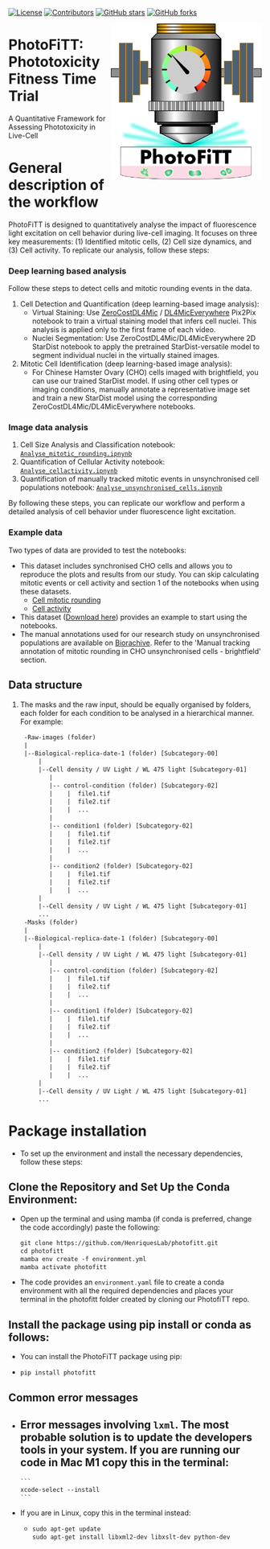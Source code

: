 [![License](https://img.shields.io/github/license/HenriquesLab/PhotoFiTT?color=Green)](https://github.com/HenriquesLab/PhotoFiTT/blob/main/LICENSE.txt)
[![Contributors](https://img.shields.io/github/contributors-anon/HenriquesLab/PhotoFiTT)](https://github.com/HenriquesLab/PhotoFiTT/graphs/contributors)
[![GitHub stars](https://img.shields.io/github/stars/HenriquesLab/PhotoFiTT?style=social)](https://github.com/HenriquesLab/PhotoFiTT/)
[![GitHub forks](https://img.shields.io/github/forks/HenriquesLab/PhotoFiTT?style=social)](https://github.com/HenriquesLab/PhotoFiTT/)


<img src="https://github.com/HenriquesLab/PhotoFiTT/blob/main/docs/logo/photofitt-logo.png" align="right" width="300"/>

# PhotoFiTT: Phototoxicity Fitness Time Trial
A Quantitative Framework for Assessing Phototoxicity in Live-Cell

# General description of the workflow
PhotoFiTT is designed to quantitatively analyse the impact of fluorescence light excitation on cell behavior during live-cell imaging. It focuses on three key measurements: (1) Identified mitotic cells, (2) Cell size dynamics, and (3) Cell activity.
To replicate our analysis, follow these steps: 
### Deep learning based analysis
Follow these steps to detect cells and mitotic rounding events in the data.
1. Cell Detection and Quantification (deep learning-based image analysis):
   - Virtual Staining: Use [ZeroCostDL4Mic](https://github.com/HenriquesLab/ZeroCostDL4Mic) / [DL4MicEverywhere](https://github.com/HenriquesLab/DL4MicEverywhere) Pix2Pix notebook to train a virtual staining model that infers cell nuclei. This analysis is applied only to the first frame of each video.
   - Nuclei Segmentation: Use ZeroCostDL4Mic/DL4MicEverywhere 2D StarDist notebook to apply the pretrained StarDist-versatile model to segment individual nuclei in the virtually stained images.
2. Mitotic Cell Identification (deep learning-based image analysis):
   - For Chinese Hamster Ovary (CHO) cells imaged with brightfield, you can use our trained StarDist model. If using other cell types or imaging conditions, manually annotate a representative image set and train a new StarDist model using the corresponding ZeroCostDL4Mic/DL4MicEverywhere notebooks.

### Image data analysis
1. Cell Size Analysis and Classification notebook: [`Analyse_mitotic_rounding.ipnynb`](https://github.com/HenriquesLab/PhotoFiTT/blob/main/notebooks/Analyse_mitotic_rounding.ipynb)
2. Quantification of Cellular Activity notebook: [`Analyse_cellactivity.ipnynb`](https://github.com/HenriquesLab/PhotoFiTT/blob/main/notebooks/Analyse_cellactivity.ipynb)
3. Quantification of manually tracked mitotic events in unsynchronised cell populations notebook: [`Analyse_unsynchronised_cells.ipnynb`](https://github.com/HenriquesLab/PhotoFiTT/blob/main/notebooks/Analyse_unsynchronised_cells.ipynb)

By following these steps, you can replicate our workflow and perform a detailed analysis of cell behavior under fluorescence light excitation.

### Example data
Two types of data are provided to test the notebooks:
- This dataset includes synchronised CHO cells and allows you to reproduce the plots and results from our study. You can skip calculating mitotic events or cell activity and section 1 of the notebooks when using these datasets.
   -  [Cell mitotic rounding](https://github.com/HenriquesLab/PhotoFiTT/releases/tag/v1.0.1#:~:text=data_activity_intensity.csv)
   -  [Cell activity](https://github.com/HenriquesLab/PhotoFiTT/releases/tag/v1.0.1#:~:text=normalised_mitosis_counting.csv)
- This dataset ([Download here](https://zenodo.org/records/12733476)) provides an example to start using the notebooks.
- The manual annotations used for our research study on unsynchronised populations are available on [Biorachive](https://www.ebi.ac.uk/biostudies/bioimages/studies/S-BIAD1269). Refer to the 'Manual tracking annotation of mitotic rounding in CHO unsynchronised cells - brightfield' section.

## Data structure

1. The masks and the raw input, should be equally organised by folders, each folder for each condition to be analysed in a hierarchical manner.
   For example:
      ```
       -Raw-images (folder)
       |
       |--Biological-replica-date-1 (folder) [Subcategory-00]
           |
           |--Cell density / UV Light / WL 475 light [Subcategory-01] 
              |
              |-- control-condition (folder) [Subcategory-02] 
              |    |  file1.tif
              |    |  file2.tif
              |    |  ...
              |
              |-- condition1 (folder) [Subcategory-02] 
              |    |  file1.tif
              |    |  file2.tif
              |    |  ...
              |
              |-- condition2 (folder) [Subcategory-02] 
              |    |  file1.tif
              |    |  file2.tif
              |    |  ...
           |
           |--Cell density / UV Light / WL 475 light [Subcategory-01]
           ...
       -Masks (folder)
       |
       |--Biological-replica-date-1 (folder) [Subcategory-00]
           |
           |--Cell density / UV Light / WL 475 light [Subcategory-01] 
              |
              |-- control-condition (folder) [Subcategory-02] 
              |    |  file1.tif
              |    |  file2.tif
              |    |  ...
              |
              |-- condition1 (folder) [Subcategory-02] 
              |    |  file1.tif
              |    |  file2.tif
              |    |  ...
              |
              |-- condition2 (folder) [Subcategory-02] 
              |    |  file1.tif
              |    |  file2.tif
              |    |  ...
           |
           |--Cell density / UV Light / WL 475 light [Subcategory-01]
           ...
      ```
      
# Package installation
- To set up the environment and install the necessary dependencies, follow these steps:
## Clone the Repository and Set Up the Conda Environment:
- Open up the terminal and using mamba (if conda is preferred, change the code accordingly) paste the following:

  ```
  git clone https://github.com/HenriquesLab/photofitt.git
  cd photofitt
  mamba env create -f environment.yml  
  mamba activate photofitt
  ```
- The code provides an `environment.yaml` file to create a conda environment with all the required dependencies and places your terminal in the photofitt folder created by cloning our PhotofiTT repo.

## Install the package using pip install or conda as follows:
  - You can install the PhotoFiTT package using pip:
  - ```
    pip install photofitt
    ```

## Common error messages
- Error messages involving `lxml`. 
The most probable solution is to update the developers tools in your system. If you are running our code in Mac M1 copy this in the terminal:
  - 
      ```
      xcode-select --install
      ```
- If you are in Linux, copy this in the terminal instead: 
  - ```
    sudo apt-get update
    sudo apt-get install libxml2-dev libxslt-dev python-dev
    ```



